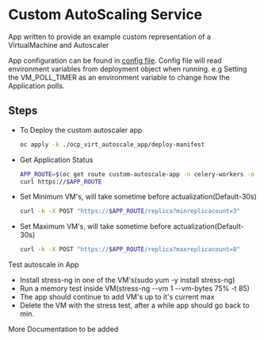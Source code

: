 # Custom AutoScaling Service

App written to provide an example custom representation of a VirtualMachine and Autoscaler

App configuration can be found in [config file](./app-manifest/app/config.py). Config file will read environment variables from deployment object when running.
e.g Setting the VM_POLL_TIMER as an environment variable to change how the Application polls.

## Steps
- To Deploy the custom autoscaler app
    ```bash
    oc apply -k ./ocp_virt_autoscale_app/deploy-manifest
    ```

- Get Application Status
    ```bash
    APP_ROUTE=$(oc get route custom-autoscale-app -n celery-workers -o jsonpath='{.spec.host}')
    curl https://$APP_ROUTE
    ```

- Set Minimum VM's, will take sometime before actualization(Default-30s)
    ```bash
    curl -k -X POST "https://$APP_ROUTE/replica?minreplicacount=3"
    ```

- Set Maximum VM's, will take sometime before actualization(Default-30s)
    ```bash
    curl -k -X POST "https://$APP_ROUTE/replica?maxreplicacount=8"
    ```

Test autoscale in App
- Install stress-ng in one of the VM's(sudo yum -y install stress-ng)
- Run a memory test inside VM(stress-ng --vm 1 --vm-bytes 75% -t 85)
- The app should continue to add VM's up to it's current max
- Delete the VM with the stress test, after a while app should go back to min.

More Documentation to be added
